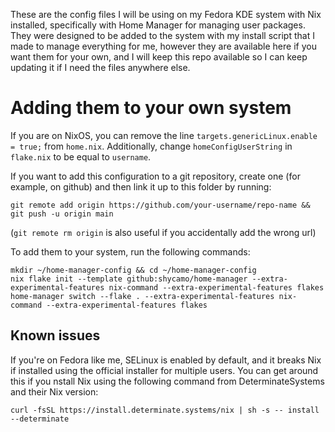 These are the config files I will be using on my Fedora KDE system with Nix installed, specifically with Home Manager for managing user packages. They were designed to be added to the system with my install script that I made to manage everything for me, however they are available here if you want them for your own, and I will keep this repo available so I can keep updating it if I need the files anywhere else.

# Adding them to your own system
If you are on NixOS, you can remove the line ``targets.genericLinux.enable = true;`` from ``home.nix``.
Additionally, change ``homeConfigUserString`` in ``flake.nix`` to be equal to
``username``.

If you want to add this configuration to a git repository, create one (for example, on github) and then link it up to this folder by running:

```shell,
git remote add origin https://github.com/your-username/repo-name && git push -u origin main
```

(``git remote rm origin`` is also useful if you accidentally add the wrong url)

To add them to your system, run the following commands:
```shell,
mkdir ~/home-manager-config && cd ~/home-manager-config
nix flake init --template github:shycamo/home-manager --extra-experimental-features nix-command --extra-experimental-features flakes
home-manager switch --flake . --extra-experimental-features nix-command --extra-experimental-features flakes
```

## Known issues
If you're on Fedora like me, SELinux is enabled by default, and it breaks Nix if installed using the official installer for multiple users. You can get around this if you nstall Nix using the following command from DeterminateSystems and their Nix version:

```shell,
curl -fsSL https://install.determinate.systems/nix | sh -s -- install --determinate
```
